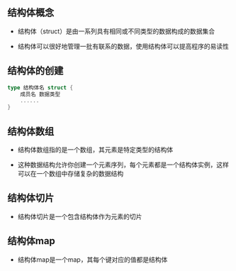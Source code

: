 ## 结构体概念

- 结构体（struct）是由一系列具有相同或不同类型的数据构成的数据集合

- 结构体可以很好地管理一批有联系的数据，使用结构体可以提高程序的易读性

## 结构体的创建

```go
type 结构体名 struct {
	成员名 数据类型
	......
}
```

## 结构体数组

- 结构体数组指的是一个数组，其元素是特定类型的结构体

- 这种数据结构允许你创建一个元素序列，每个元素都是一个结构体实例，这样可以在一个数组中存储复杂的数据结构

## 结构体切片

- 结构体切片是一个包含结构体作为元素的切片

## 结构体map

- 结构体map是一个map，其每个键对应的值都是结构体